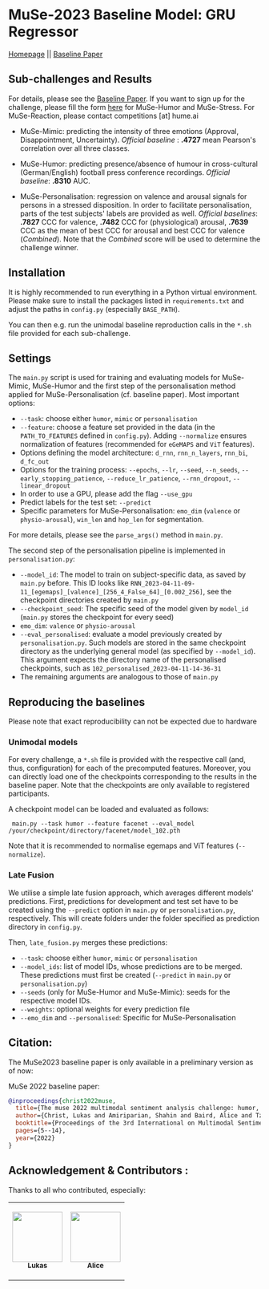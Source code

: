 # MuSe-2023 Baseline Model: GRU Regressor


[Homepage](https://www.muse-challenge.org) || [Baseline Paper](https://www.researchgate.net/publication/370100318_The_MuSe_2023_Multimodal_Sentiment_Analysis_Challenge_Mimicked_Emotions_Cross-Cultural_Humour_and_Personalisation)


## Sub-challenges and Results 
For details, please see the [Baseline Paper](https://www.researchgate.net/publication/370100318_The_MuSe_2023_Multimodal_Sentiment_Analysis_Challenge_Mimicked_Emotions_Cross-Cultural_Humour_and_Personalisation). If you want to sign up for the challenge, please fill the form 
[here](https://www.muse-challenge.org/challenge/participate) for MuSe-Humor and MuSe-Stress. For MuSe-Reaction, please contact competitions \[at\] hume.ai 

* MuSe-Mimic: predicting the intensity of three emotions (Approval, Disappointment, Uncertainty). 
 *Official baseline* : **.4727** mean Pearson's correlation over all three classes.

* MuSe-Humor: predicting presence/absence of humour in cross-cultural (German/English) football press conference recordings. 
*Official baseline*: **.8310** AUC.

* MuSe-Personalisation: regression on valence and arousal signals for persons in a stressed disposition. In order to
facilitate personalisation, parts of the test subjects' labels are provided as well. *Official baselines*:
**.7827** CCC for valence, **.7482** CCC for (physiological) arousal, **.7639** CCC as the mean of best CCC for arousal and 
best CCC for valence (*Combined*). Note that the *Combined* score will be used to determine the challenge winner.

## Installation
It is highly recommended to run everything in a Python virtual environment. Please make sure to install the packages listed 
in ``requirements.txt`` and adjust the paths in `config.py` (especially ``BASE_PATH``). 

You can then e.g. run the unimodal baseline reproduction calls in the ``*.sh`` file provided for each sub-challenge.

## Settings
The ``main.py`` script is used for training and evaluating models for MuSe-Mimic, MuSe-Humor and the first step of the 
personalisation method applied for MuSe-Personalisation (cf. baseline paper).  Most important options:
* ``--task``: choose either `humor`, `mimic` or `personalisation` 
* ``--feature``: choose a feature set provided in the data (in the ``PATH_TO_FEATURES`` defined in ``config.py``). Adding 
``--normalize`` ensures normalization of features (recommended for ``eGeMAPS`` and ``ViT`` features).
* Options defining the model architecture: ``d_rnn``, ``rnn_n_layers``, ``rnn_bi``, ``d_fc_out``
* Options for the training process: ``--epochs``, ``--lr``, ``--seed``,  ``--n_seeds``, ``--early_stopping_patience``,
``--reduce_lr_patience``,   ``--rnn_dropout``, ``--linear_dropout``
* In order to use a GPU, please add the flag ``--use_gpu``
* Predict labels for the test set: ``--predict``
* Specific parameters for MuSe-Personalisation: ``emo_dim`` (``valence`` or ``physio-arousal``), ``win_len`` and ``hop_len`` for segmentation.

For more details, please see the ``parse_args()`` method in ``main.py``. 

The second step of the personalisation pipeline is implemented in ``personalisation.py``:
* ``--model_id``: The model to train on subject-specific data, as saved by ``main.py`` before. This ID looks like ``RNN_2023-04-11-09-11_[egemaps]_[valence]_[256_4_False_64]_[0.002_256]``, 
see the checkpoint directories created by ``main.py``
* ``--checkpoint_seed``: The specific seed of the model given by ``model_id`` (``main.py`` stores the checkpoint for every seed)
* ``emo_dim``: ``valence`` or ``physio-arousal`` 
* ``--eval_personalised``: evaluate a model previously created by ``personalisation.py``. Such models are stored in the 
same checkpoint directory as the underlying general model (as specified by ``--model_id``). This argument expects the
directory name of the personalised checkpoints, such as ``102_personalised_2023-04-11-14-36-31`` 
* The remaining arguments are analogous to those of ``main.py``

## Reproducing the baselines 
Please note that exact reproducibility can not be expected due to hardware 
### Unimodal models
For every challenge, a ``*.sh`` file is provided with the respective call (and, thus, configuration) for each of the precomputed features.
Moreover, you can directly load one of the checkpoints corresponding to the results in the baseline paper. Note that 
the checkpoints are only available to registered participants. 

A checkpoint model can be loaded and evaluated as follows:

`` main.py --task humor --feature facenet --eval_model /your/checkpoint/directory/facenet/model_102.pth`` 

Note that it is recommended to normalise egemaps and ViT features (``--normalize``).


### Late Fusion
We utilise a simple late fusion approach, which averages different models' predictions. 
First, predictions for development and test set have to be created using the ``--predict`` option in ``main.py`` or 
``personalisation.py``, respectively. This will create folders under the folder specified as prediction directory in ``config.py``.

Then, ``late_fusion.py`` merges these predictions:
* ``--task``: choose either `humor`, `mimic` or `personalisation` 
* ``--model_ids``: list of model IDs, whose predictions are to be merged. These predictions must first be created (``--predict`` in ``main.py`` or ``personalisation.py``)
* ``--seeds`` (only for MuSe-Humor and MuSe-Mimic): seeds for the respective model IDs. 
* ``--weights``: optional weights for every prediction file
* ``--emo_dim`` and ``--personalised``: Specific for MuSe-Personalisation 




##  Citation:

The MuSe2023 baseline paper is only available in a preliminary version as of now: []()

MuSe 2022 baseline paper:

```bibtex
@inproceedings{christ2022muse,
  title={The muse 2022 multimodal sentiment analysis challenge: humor, emotional reactions, and stress},
  author={Christ, Lukas and Amiriparian, Shahin and Baird, Alice and Tzirakis, Panagiotis and Kathan, Alexander and M{\"u}ller, Niklas and Stappen, Lukas and Me{\ss}ner, Eva-Maria and K{\"o}nig, Andreas and Cowen, Alan and others},
  booktitle={Proceedings of the 3rd International on Multimodal Sentiment Analysis Workshop and Challenge},
  pages={5--14},
  year={2022}
}

```



## Acknowledgement & Contributors : 
Thanks to all who contributed, especially:

<table>
  <tr>
    <td align="center">

<a href="https://github.com/lc0197"><img src="https://avatars.githubusercontent.com/u/44441963?v=4?s=100" width="100px;" alt=""/><br /><sub><b>Lukas</b></sub></a><br /><td align="center">

<a href="https://github.com/aliceebaird"><img src="https://avatars.githubusercontent.com/u/10690171?v=4?s=100" width="100px;" alt=""/><br /><sub><b>Alice</b></sub></a><br />
  </tr></table>
